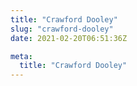 ```yaml
---
title: "Crawford Dooley"
slug: "crawford-dooley"
date: 2021-02-20T06:51:36Z

meta:
  title: "Crawford Dooley"
---
```


